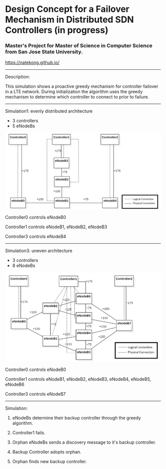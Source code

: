 # Design Concept for a Failover Mechanism in Distributed SDN Controllers (in progress)

### Master's Project for Master of Science in Computer Science from San Jose State University.
https://natekong.github.io/

___
Description:

This simulation shows a proactive greedy mechanism for controller failover in a LTE network. During initialization the algorithm uses the greedy mechanism to determine which controller to connect to prior to failure.

___
Simulation1: evenly distributed architecture
- 3 controllers
- 5 eNodeBs

![alt text](https://github.com/NateKong/SDN-failover/blob/master/images/sim1.png "System Architecture")
  
  Controller0 controls eNodeB0
  
  Controller1 controls eNodeB1, eNodeB2, eNodeB3
  
  Controller3 controls eNodeB4

___
Simulation3: uneven architecture
- 3 controllers 
- 8 eNodeBs

![alt text](https://github.com/NateKong/SDN-failover/blob/master/images/sim3.png "System Architecture")
  
  Controller0 controls eNodeB0
  
  Controller1 controls eNodeB1, eNodeB2, eNodeB3, eNodeB4, eNodeB5, eNodeB6
  
  Controller3 controls eNodeB7
  ___
Simulation:

1) eNodeBs determine their backup controller through the greedy algorithm.

2) Controller1 fails.

3) Orphan eNodeBs sends a discovery message to it's backup controller.

4) Backup Controller adopts orphan.

5) Orphan finds new backup controller.
